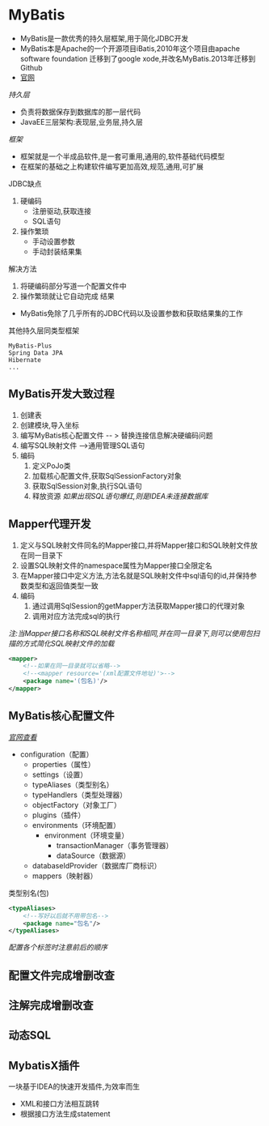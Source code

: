 # MyBatis

- MyBatis是一款优秀的持久层框架,用于简化JDBC开发
- MyBatis本是Apache的一个开源项目iBatis,2010年这个项目由apache software foundation 迁移到了google xode,并改名MyBatis.2013年迁移到Github
- [官网](https://mybatis.org/mybatis-3/zh/index.html)

*持久层*
- 负责将数据保存到数据库的那一层代码
- JavaEE三层架构:表现层,业务层,持久层

*框架*
- 框架就是一个半成品软件,是一套可重用,通用的,软件基础代码模型
- 在框架的基础之上构建软件编写更加高效,规范,通用,可扩展

JDBC缺点
1. 硬编码
    - 注册驱动,获取连接
    - SQL语句
2. 操作繁琐
    - 手动设置参数
    - 手动封装结果集

解决方法
1. 将硬编码部分写道一个配置文件中
2. 操作繁琐就让它自动完成
结果
- MyBatis免除了几乎所有的JDBC代码以及设置参数和获取结果集的工作

其他持久层同类型框架

    MyBatis-Plus
    Spring Data JPA
    Hibernate
    ...

## MyBatis开发大致过程
1. 创建表
2. 创建模块,导入坐标
3. 编写MyBatis核心配置文件 -- > 替换连接信息解决硬编码问题
4. 编写SQL映射文件 -->通用管理SQL语句
5. 编码
   1. 定义PoJo类
   2. 加载核心配置文件,获取SqlSessionFactory对象
   3. 获取SqlSession对象,执行SQL语句
   4. 释放资源 
*如果出现SQL语句爆红,则是IDEA未连接数据库*
## Mapper代理开发
1.  定义与SQL映射文件同名的Mapper接口,并将Mapper接口和SQL映射文件放在同一目录下
2.  设置SQL映射文件的namespace属性为Mapper接口全限定名
3.  在Mapper接口中定义方法,方法名就是SQL映射文件中sql语句的id,并保持参数类型和返回值类型一致
4.  编码
    1.  通过调用SqlSession的getMapper方法获取Mapper接口的代理对象
    2.  调用对应方法完成sql的执行

*注:当Mapper接口名称和SQL映射文件名称相同,并在同一目录下,则可以使用包扫描的方式简化SQL映射文件的加载*
```xml
<mapper>
    <!--如果在同一目录就可以省略-->
    <!--<mapper resource='(xml配置文件地址)'>-->
    <package name='(包名)'/>
</mapper>
```
## MyBatis核心配置文件
*[官网查看](https://mybatis.org/mybatis-3/zh/configuration.html)*

* configuration（配置）
  * properties（属性）
  * settings（设置）
  * typeAliases（类型别名）
  * typeHandlers（类型处理器）
  * objectFactory（对象工厂）
  * plugins（插件）
  * environments（环境配置）
    * environment（环境变量）
      * transactionManager（事务管理器）
      * dataSource（数据源）
  * databaseIdProvider（数据库厂商标识）
  * mappers（映射器）  

类型别名(包)
```xml
<typeAliases>
    <!--写好以后就不用带包名-->
    <package name="包名"/>
</typeAliases>
```    


*配置各个标签时注意前后的顺序*
## 配置文件完成增删改查


## 注解完成增删改查


## 动态SQL

## MybatisX插件
一块基于IDEA的快速开发插件,为效率而生
* XML和接口方法相互跳转
* 根据接口方法生成statement